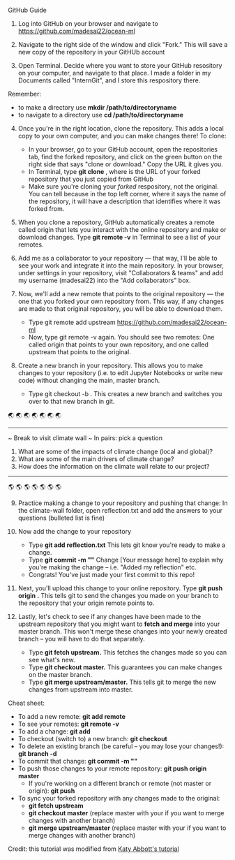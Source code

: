 GitHub Guide 

1. Log into GitHub on your browser and navigate to https://github.com/madesai22/ocean-ml

2. Navigate to the right side of the window and click "Fork." This will save a new copy of the repository in your GitHUb account

3. Open Terminal. Decide where you want to store your GitHub resository on your computer, and navigate to that place. I made a folder in my Documents called "InternGit", and I store this respository there. 

Remember: 
* to make a directory use **mkdir /path/to/directoryname**
* to navigate to a directory use **cd /path/to/directoryname**

4. Once you're in the right location, clone the repository. This adds a local copy to your own computer, and you can make changes there! To clone:
	* In your browser, go to your GitHub account, open the repositories tab, find the forked repository, and click on the green button on the right side that says "clone or download." Copy the URL it gives you.
	* In Terminal, type **git clone <url>**, where **<url>** is the URL of your forked repository that you just copied from GitHub
	* Make sure you're cloning your *forked* respository, not the original. You can tell because in the top left corner, where it says the name of the repository, it will have a description that identifies where it was forked from.

5. When you clone a repository, GitHub automatically creates a remote called origin that lets you interact with the online repository and make or download changes. Type **git remote -v** in Terminal to see a list of your remotes.

6. Add me as a collaborator to your repository — that way, I'll be able to see your work and integrate it into the main repository. In your browser, under settings in your repository, visit "Collaborators & teams" and add my username (madesai22) into the "Add collaborators" box. 

7. Now, we'll add a new remote that points to the original repository — the one that you forked your own repository from. This way, if any changes are made to that original repository, you will be able to download them.
	* Type git remote add upstream https://github.com/madesai22/ocean-ml
	* Now, type git remote -v again. You should see two remotes: One called origin that points to your own repository, and one called upstream that points to the original. 

8. Create a new branch in your repository. This allows you to make changes to your repository (i.e. to edit Jupyter Notebooks or write new code) without changing the main, master branch.
	* Type git checkout -b <branch-name>. This creates a new branch and switches you over to that new branch in git.

:earth_asia: :earth_asia: :earth_asia: :earth_asia: :earth_asia: :earth_asia: :earth_asia:
************************************
 ~ Break to visit climate wall ~ 
In pairs: pick a question
1. What are some of the impacts of climate change (local and global)?
2. What are some of the main drivers of climate change?
3. How does the information on the climate wall relate to our project?
***********************************
:earth_americas: :earth_americas: :earth_americas: :earth_americas: :earth_americas: :earth_americas: :earth_americas:

9. Practice making a change to your repository and pushing that change: In the climate-wall folder, open reflection.txt and add the answers to your questions (bulleted list is fine)

10. Now add the change to your repository
	* Type **git add reflection.txt** This lets git know you're ready to make a change.
	* Type **git commit -m "<Your message here>"** Change [Your message here] to explain why you're making the change – i.e. "Added my reflection" etc.
	* Congrats! You've just made your first commit to this repo!

11. Next, you'll upload this change to your online repository. Type **git push origin <branch-name>.** This tells git to send the changes you made on your branch to the repository that your origin remote points to.

12. Lastly, let's check to see if any changes have been made to the upstream repository that you might want to **fetch and merge** into your master branch. This won't merge these changes into your newly created branch – you will have to do that separately.
	* Type **git fetch upstream.** This fetches the changes made so you can see what's new.
	* Type **git checkout master.** This guarantees you can make changes on the master branch.
	* Type **git merge upstream/master.** This tells git to merge the new changes from upstream into master.


Cheat sheet:

* To add a new remote: **git add remote <name> <url>**
* To see your remotes: **git remote -v**
* To add a change: **git add <file-name>**
* To checkout (switch to) a new branch: **git checkout <branch-name>**
* To delete an existing branch (be careful – you may lose your changes!): **git branch -d <branch-name>**
* To commit that change: **git commit -m "<your message here>"**
* To push those changes to your remote repository: **git push origin master**
	* If you're working on a different branch or remote (not master or origin): **git push <remote-name> <branch-name>**
* To sync your forked repository with any changes made to the original:
	* **git fetch upstream**
	* **git checkout master** (replace master with your <branch-name> if you want to merge changes with another branch)
	* **git merge upstream/master** (replace master with your <branch-name> if you want to merge changes with another branch)


Credit: this tutorial was modified from [Katy Abbott's tutorial](https://github.com/amnh/BridgeUP-STEM-Oceans-Six/blob/master/git-instructions.md)




